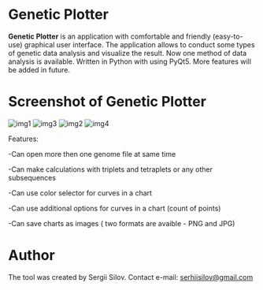  # Genetic Plotter
  <b>Genetic Plotter</b> is an application with comfortable and friendly (easy-to-use) graphical user interface.
  The application allows to conduct some types of  genetic data analysis and visualize the result. Now one method of data analysis is available. Written in Python with using PyQt5. More features will be added in future.
  
 # Screenshot of Genetic Plotter
![img1](https://user-images.githubusercontent.com/27083085/30072362-c01dff98-9272-11e7-8dc9-b45231d4d96d.jpg)
![img3](https://user-images.githubusercontent.com/27083085/30074156-114e6564-9279-11e7-8370-f0db2b86c5c0.jpg)
![img2](https://user-images.githubusercontent.com/27083085/30072366-c40304e6-9272-11e7-863b-fbbf341008a8.jpg)
![img4](https://user-images.githubusercontent.com/27083085/30074161-162433ca-9279-11e7-8a56-bd07195a5316.jpg)

Features:

-Can open more then one genome file at same time

-Can make calculations with triplets and tetraplets or any other subsequences

-Can use color selector for curves in a chart

-Can use additional options for curves in a chart (count of points)

-Can save charts as images ( two formats are avaible - PNG and JPG)

# Author

The tool was created by Sergii Silov. Contact e-mail: serhiisilov@gmail.com
